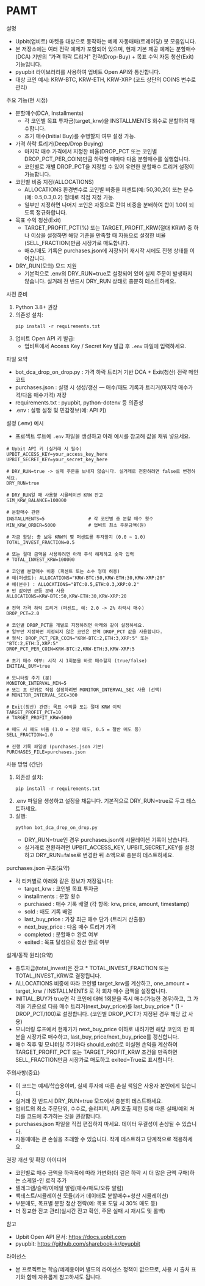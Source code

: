 # PAMT

설명
- Upbit(업비트) 마켓을 대상으로 동작하는 예제 자동매매(트레이딩) 봇 모음입니다.
- 본 저장소에는 여러 전략 예제가 포함되어 있으며, 현재 기본 제공 예제는 분할매수(DCA) 기반의 "가격 하락 트리거" 전략(Drop-Buy) + 목표 수익 자동 청산(Exit) 기능입니다.
- pyupbit 라이브러리를 사용하여 업비트 Open API와 통신합니다.
- 대상 코인 예시: KRW-BTC, KRW-ETH, KRW-XRP (코드 상단의 COINS 변수로 관리)

주요 기능(현 시점)
- 분할매수(DCA, Installments)
  - 각 코인별 목표 투자금(target_krw)을 INSTALLMENTS 회수로 분할하여 매수합니다.
  - 초기 매수(Initial Buy)를 수행할지 여부 설정 가능.
- 가격 하락 트리거(Deep/Drop Buying)
  - 마지막 매수 가격에서 지정한 비율(DROP_PCT 또는 코인별 DROP_PCT_PER_COIN)만큼 하락할 때마다 다음 분할매수를 실행합니다.
  - 코인별로 개별 DROP_PCT을 지정할 수 있어 유연한 분할매수 트리거 설정이 가능합니다.
- 코인별 비중 지정(ALLOCATIONS)
  - ALLOCATIONS 환경변수로 코인별 비중을 퍼센트(예: 50,30,20) 또는 분수(예: 0.5,0.3,0.2) 형태로 직접 지정 가능.
  - 일부만 지정하면 나머지 코인은 자동으로 잔여 비중을 분배하여 합이 1.0이 되도록 정규화합니다.
- 목표 수익 청산(Exit)
  - TARGET_PROFIT_PCT(%) 또는 TARGET_PROFIT_KRW(절대 KRW) 중 하나 이상을 설정하면 해당 기준을 만족할 때 자동으로 설정한 비율(SELL_FRACTION)만큼 시장가로 매도합니다.
  - 매수/매도 기록은 purchases.json에 저장되어 재시작 시에도 진행 상태를 이어갑니다.
- DRY_RUN(모의) 모드 지원
  - 기본적으로 .env의 DRY_RUN=true로 설정되어 있어 실제 주문이 발생하지 않습니다. 실거래 전 반드시 DRY_RUN 상태로 충분히 테스트하세요.

사전 준비
1. Python 3.8+ 권장
2. 의존성 설치:
   ```
   pip install -r requirements.txt
   ```
3. 업비트 Open API 키 발급:
   - 업비트에서 Access Key / Secret Key 발급 후 `.env` 파일에 입력하세요.

파일 요약
- bot_dca_drop_on_drop.py : 가격 하락 트리거 기반 DCA + Exit(청산) 전략 메인 코드
- purchases.json : 실행 시 생성/갱신 — 매수/매도 기록과 트리거(마지막 매수가격/다음 매수가격) 저장
- requirements.txt : pyupbit, python-dotenv 등 의존성
- .env : 실행 설정 및 민감정보(예: API 키)

설정 (.env) 예시
- 프로젝트 루트에 `.env` 파일을 생성하고 아래 예시를 참고해 값을 채워 넣으세요.

```text
# Upbit API 키 (실거래 시 필수)
UPBIT_ACCESS_KEY=your_access_key_here
UPBIT_SECRET_KEY=your_secret_key_here

# DRY_RUN=true -> 실제 주문을 보내지 않습니다. 실거래로 전환하려면 false로 변경하세요.
DRY_RUN=true

# DRY_RUN일 때 사용할 시뮬레이션 KRW 잔고
SIM_KRW_BALANCE=100000

# 분할매수 관련
INSTALLMENTS=5                # 각 코인별 총 분할 매수 횟수
MIN_KRW_ORDER=5000            # 업비트 최소 주문금액(원)

# 자금 할당: 총 보유 KRW의 몇 퍼센트를 투자할지 (0.0 ~ 1.0)
TOTAL_INVEST_FRACTION=0.5

# 또는 절대 금액을 사용하려면 아래 주석 해제하고 숫자 입력
# TOTAL_INVEST_KRW=100000

# 코인별 분할매수 비중 (퍼센트 또는 소수 형태 허용)
# 예(퍼센트): ALLOCATIONS="KRW-BTC:50,KRW-ETH:30,KRW-XRP:20"
# 예(분수) : ALLOCATIONS="BTC:0.5,ETH:0.3,XRP:0.2"
# 빈 값이면 균등 분배 사용
ALLOCATIONS=KRW-BTC:50,KRW-ETH:30,KRW-XRP:20

# 전역 가격 하락 트리거 (퍼센트, 예: 2.0 -> 2% 하락시 매수)
DROP_PCT=2.0

# 코인별 DROP_PCT을 개별로 지정하려면 아래와 같이 설정하세요.
# 일부만 지정하면 지정되지 않은 코인은 전역 DROP_PCT 값을 사용합니다.
# 형식: DROP_PCT_PER_COIN="KRW-BTC:2,ETH:3,XRP:5" 또는 "BTC:2,ETH:3,XRP:5"
DROP_PCT_PER_COIN=KRW-BTC:2,KRW-ETH:3,KRW-XRP:5

# 초기 매수 여부: 시작 시 1회분을 바로 매수할지 (true/false)
INITIAL_BUY=true

# 모니터링 주기 (분)
MONITOR_INTERVAL_MIN=5
# 또는 초 단위로 직접 설정하려면 MONITOR_INTERVAL_SEC 사용 (선택)
# MONITOR_INTERVAL_SEC=300

# Exit(청산) 관련: 목표 수익률 또는 절대 KRW 이익
TARGET_PROFIT_PCT=10
# TARGET_PROFIT_KRW=5000

# 매도 시 매도 비율 (1.0 = 전량 매도, 0.5 = 절반 매도 등)
SELL_FRACTION=1.0

# 진행 기록 파일명 (purchases.json 기본)
PURCHASES_FILE=purchases.json
```

사용 방법 (간단)
1. 의존성 설치:
   ```
   pip install -r requirements.txt
   ```
2. .env 파일을 생성하고 설정을 채웁니다. 기본적으로 DRY_RUN=true로 두고 테스트하세요.
3. 실행:
   ```
   python bot_dca_drop_on_drop.py
   ```
   - DRY_RUN=true인 경우 purchases.json에 시뮬레이션 기록이 남습니다.
   - 실거래로 전환하려면 UPBIT_ACCESS_KEY, UPBIT_SECRET_KEY를 설정하고 DRY_RUN=false로 변경한 뒤 소액으로 충분히 테스트하세요.

purchases.json 구조(요약)
- 각 티커별로 아래와 같은 정보가 저장됩니다:
  - target_krw : 코인별 목표 투자금
  - installments : 분할 횟수
  - purchased : 매수 기록 배열 (각 항목: krw, price, amount, timestamp)
  - sold : 매도 기록 배열
  - last_buy_price : 가장 최근 매수 단가 (트리거 산출용)
  - next_buy_price : 다음 매수 트리거 가격
  - completed : 분할매수 완료 여부
  - exited : 목표 달성으로 청산 완료 여부

설계/동작 원리(요약)
- 총투자금(total_invest)은 잔고 * TOTAL_INVEST_FRACTION 또는 TOTAL_INVEST_KRW로 결정됩니다.
- ALLOCATIONS 비중에 따라 코인별 target_krw를 계산하고, one_amount = target_krw / INSTALLMENTS 로 각 회차 매수 금액을 설정합니다.
- INITIAL_BUY가 true면 각 코인에 대해 1회분을 즉시 매수(가능한 경우)하고, 그 가격을 기준으로 다음 매수 트리거(next_buy_price)를 last_buy_price * (1 - DROP_PCT/100)로 설정합니다. (코인별 DROP_PCT가 지정된 경우 해당 값 사용)
- 모니터링 루프에서 현재가가 next_buy_price 이하로 내려가면 해당 코인의 한 회분을 시장가로 매수하고, last_buy_price/next_buy_price를 갱신합니다.
- 매수 직후 및 모니터링 주기마다 should_exit()로 미실현 손익을 계산하여 TARGET_PROFIT_PCT 또는 TARGET_PROFIT_KRW 조건을 만족하면 SELL_FRACTION만큼 시장가로 매도하고 exited=True로 표시합니다.

주의사항(중요)
- 이 코드는 예제/학습용이며, 실제 투자에 따른 손실 책임은 사용자 본인에게 있습니다.
- 실거래 전 반드시 DRY_RUN=true 모드에서 충분히 테스트하세요.
- 업비트의 최소 주문단위, 수수료, 슬리피지, API 호출 제한 등에 따른 실패/예외 처리를 코드에 추가하는 것을 권장합니다.
- purchases.json 파일을 직접 편집하지 마세요. 데이터 무결성이 손상될 수 있습니다.
- 자동매매는 큰 손실을 초래할 수 있습니다. 작게 테스트하고 단계적으로 적용하세요.

권장 개선 및 확장 아이디어
- 코인별로 매수 금액을 하락폭에 따라 가변화(더 깊은 하락 시 더 많은 금액 구매)하는 스케일-인 로직 추가
- 텔레그램/슬랙/이메일 알림(매수/매도/오류 알림)
- 백테스트/시뮬레이션 모듈(과거 데이터로 분할매수+청산 시뮬레이션)
- 부분매도, 목표별 분할 청산 전략(예: 목표 도달 시 30% 매도 등)
- 더 정교한 잔고 관리(실시간 잔고 확인, 주문 실패 시 재시도 및 롤백)

참고
- Upbit Open API 문서: https://docs.upbit.com
- pyupbit: https://github.com/sharebook-kr/pyupbit

라이선스
- 본 프로젝트는 학습/예제용이며 별도의 라이선스 정책이 없으므로, 사용 시 출처 표기와 함께 자유롭게 참고하셔도 됩니다.